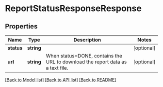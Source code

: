 # ReportStatusResponseResponse

## Properties
Name | Type | Description | Notes
------------ | ------------- | ------------- | -------------
**status** | **string** |  | [optional] 
**url** | **string** | When status&#x3D;DONE, contains the URL to download the report data as a text file. | [optional] 

[[Back to Model list]](../README.md#documentation-for-models) [[Back to API list]](../README.md#documentation-for-api-endpoints) [[Back to README]](../README.md)


